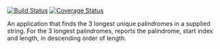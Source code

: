 [![Build Status](https://travis-ci.org/forwardloop/palindrome.svg)](https://travis-ci.org/forwardloop/palindrome)
[![Coverage Status](https://coveralls.io/repos/github/forwardloop/palindrome/badge.svg?branch=master)](https://coveralls.io/github/forwardloop/palindrome?branch=master)

An application that finds the 3 longest unique palindromes in a supplied string. For the 3 longest palindromes, reports the palindrome, start index and length, in descending order of length.
